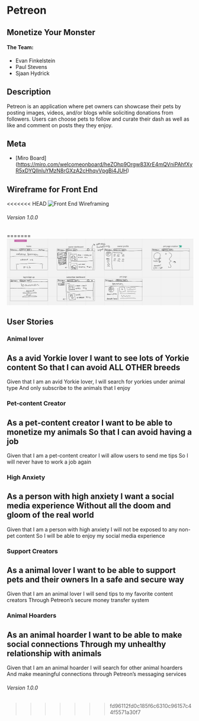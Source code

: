 # Petreon

## Monetize Your Monster

#### The Team:
- Evan Finkelstein
- Paul Stevens
- Sjaan Hydrick

## Description

Petreon is an application where pet owners can showcase their pets by posting images, videos, and/or blogs while soliciting donations from followers. Users can choose pets to follow and curate their dash as well as like and comment on posts they they enjoy.

## Meta
- [Miro Board] (https://miro.com/welcomeonboard/heZOhp9Orgw83XrE4mQVniPAhfXyR5xDYQIlnluYMzN8rGXzA2cHhqvVpgBi4JUH)

## Wireframe for Front End
<<<<<<< HEAD
![Front End Wireframing](./WebpageWireframes.png)

###### Version 1.0.0
=======
![Front End Wireframing](./public/WebpageWireframes.png)

## User Stories

### Animal lover
As a avid Yorkie lover
I want to see lots of Yorkie content
So that I can avoid ALL OTHER breeds
----------

Given that I am an avid Yorkie lover, 
I will search for yorkies under animal type
And only subscribe to the animals that I enjoy

### Pet-content Creator
As a pet-content creator
I want to be able to monetize my animals
So that I can avoid having a job
----------
Given that I am a pet-content creator
I will allow users to send me tips
So I will never have to work a job again

### High Anxiety
As a person with high anxiety
I want a social media experience
Without all the doom and gloom of the real world
----------
Given that I am a person with high anxiety
I will not be exposed to any non-pet content
So I will be able to enjoy my social media experience

### Support Creators
As a animal lover
I want to be able to support pets and their owners
In a safe and secure way
----------
Given that I am an animal lover
I will send tips to my favorite content creators
Through Petreon’s secure money transfer system

### Animal Hoarders
As an animal hoarder
I want to be able to make social connections
Through my unhealthy relationship with animals
----------
Given that I am an animal hoarder
I will search for other animal hoarders
And make meaningful connections through Petreon’s messaging services

###### Version 1.0.0
>>>>>>> fd96112fd0c185f6c6310c96157c44f5571a30f7
